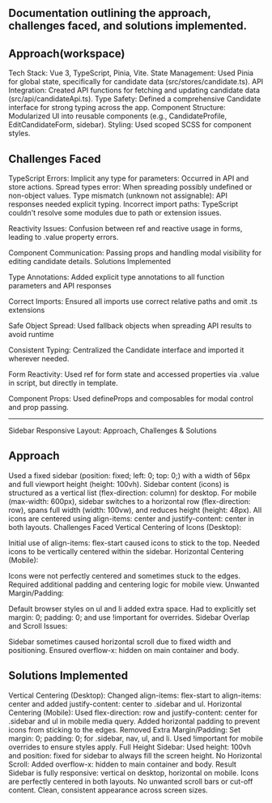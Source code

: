 Documentation outlining the approach, challenges faced, and solutions implemented.
---------------------------------------------------------------------------------------------------------------------------------------------------------------
Approach(workspace)
-------------------

Tech Stack: Vue 3, TypeScript, Pinia, Vite.
State Management: Used Pinia for global state, specifically for candidate data (src/stores/candidate.ts).
API Integration: Created API functions for fetching and updating candidate data (src/api/candidateApi.ts).
Type Safety: Defined a comprehensive Candidate interface for strong typing across the app.
Component Structure: Modularized UI into reusable components (e.g., CandidateProfile, EditCandidateForm, sidebar).
Styling: Used scoped SCSS for component styles.

Challenges Faced
-----------------

TypeScript Errors:
Implicit any type for parameters: Occurred in API and store actions.
Spread types error: When spreading possibly undefined or non-object values.
Type mismatch (unknown not assignable): API responses needed explicit typing.
Incorrect import paths: TypeScript couldn't resolve some modules due to path or extension issues.

Reactivity Issues:
Confusion between ref and reactive usage in forms, leading to .value property errors.

Component Communication:
Passing props and handling modal visibility for editing candidate details.
Solutions Implemented

Type Annotations:
Added explicit type annotations to all function parameters and API responses

Correct Imports:
Ensured all imports use correct relative paths and omit .ts extensions

Safe Object Spread:
Used fallback objects when spreading API results to avoid runtime 

Consistent Typing:
Centralized the Candidate interface and imported it wherever needed.

Form Reactivity:
Used ref for form state and accessed properties via .value in script, but directly in template.

Component Props:
Used defineProps and composables for modal control and prop passing.

---------------------------------------------------------------------------------------------------------------------------------------------

Sidebar Responsive Layout: Approach, Challenges & Solutions

Approach
-----------

Used a fixed sidebar (position: fixed; left: 0; top: 0;) with a width of 56px and full viewport height (height: 100vh).
Sidebar content (icons) is structured as a vertical list (flex-direction: column) for desktop.
For mobile (max-width: 600px), sidebar switches to a horizontal row (flex-direction: row), spans full width (width: 100vw), and reduces height (height: 48px).
All icons are centered using align-items: center and justify-content: center in both layouts.
Challenges Faced
Vertical Centering of Icons (Desktop):

Initial use of align-items: flex-start caused icons to stick to the top.
Needed icons to be vertically centered within the sidebar.
Horizontal Centering (Mobile):

Icons were not perfectly centered and sometimes stuck to the edges.
Required additional padding and centering logic for mobile view.
Unwanted Margin/Padding:

Default browser styles on ul and li added extra space.
Had to explicitly set margin: 0; padding: 0; and use !important for overrides.
Sidebar Overlap and Scroll Issues:

Sidebar sometimes caused horizontal scroll due to fixed width and positioning.
Ensured overflow-x: hidden on main container and body.

Solutions Implemented
-------------------------

Vertical Centering (Desktop):
Changed align-items: flex-start to align-items: center and added justify-content: center to .sidebar and ul.
Horizontal Centering (Mobile):
Used flex-direction: row and justify-content: center for .sidebar and ul in mobile media query.
Added horizontal padding to prevent icons from sticking to the edges.
Removed Extra Margin/Padding:
Set margin: 0; padding: 0; for .sidebar, nav, ul, and li.
Used !important for mobile overrides to ensure styles apply.
Full Height Sidebar:
Used height: 100vh and position: fixed for sidebar to always fill the screen height.
No Horizontal Scroll:
Added overflow-x: hidden to main container and body.
Result
Sidebar is fully responsive: vertical on desktop, horizontal on mobile.
Icons are perfectly centered in both layouts.
No unwanted scroll bars or cut-off content.
Clean, consistent appearance across screen sizes.
